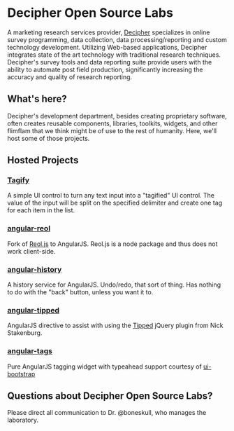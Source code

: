 # Decipher Open Source Labs

A marketing research services provider, [Decipher](http://www.decipherinc.com/) specializes in online survey programming, data collection, data processing/reporting and custom technology development. Utilizing Web-based applications, Decipher integrates state of the art technology with traditional research techniques. Decipher's survey tools and data reporting suite provide users with the ability to automate post field production, significantly increasing the accuracy and quality of research reporting.

## What's here?

Decipher's development department, besides creating proprietary software, often creates reusable components, libraries, toolkits, widgets, and other flimflam that we think might be of use to the rest of humanity.  Here, we'll host some of those projects.

## Hosted Projects

### [Tagify](http://decipherinc.github.com/tagify/)

A simple UI control to turn any text input into a "tagified" UI control. The value of the input will be split on the specified delimiter and create one tag for each item in the list.

### [angular-reol](https://github.com/decipherinc/angular-reol/)

Fork of [Reol.js](https://npmjs.org/package/reol) to AngularJS.  Reol.js is a node package and thus does not work client-side.

### [angular-history](https://github.com/decipherinc/angular-history/)

A history service for AngularJS. Undo/redo, that sort of thing. Has nothing to do with the "back" button, unless you want it to.

### [angular-tipped](https://github.com/decipherinc/angular-tipped/)

AngularJS directive to assist with using the [Tipped](http://projects.nickstakenburg.com/tipped) jQuery plugin from Nick Stakenburg.

### [angular-tags](https://github.com/decipherinc/angular-tags/)

Pure AngularJS tagging widget with typeahead support courtesy of [ui-bootstrap](http://angular-ui.github.io/bootstrap)

## Questions about Decipher Open Source Labs?

Please direct all communication to Dr. @boneskull, who manages the laboratory.
